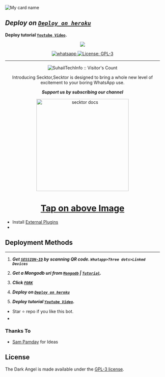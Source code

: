 ![My card name](https://cardivo.vercel.app/api?name=JOY-BOY-SER%20&description=Hi,%20Welcome%20To%20My%20Bot&image=https://telegra.ph/file/aadc390f35860b626ac38.jpg?q=tbn:ANd9GcR7aMC3bf4bg4l_nhYS2Un9FXbFYcB4T83Shjk8xSUZDh_D61LFpzbpeqLW&s=10?v=4&backgroundColor=%23e4f2f6&instagram=Joy_Boy_Ser&github=JoyBoySer&)
</p>
</p>
 


## ***Deploy on [`Deploy on heroku`]( https://dashboard.heroku.com/new?template=https://github.com/JoyBoySer/BLADE-MD.git)***
 **Deploy tutorial [`Youtube Video`](https://www.YouTube.com/c/SuhailTechInfo).**
  

 
 <p align="center">
<a href="https://youtube.com/c/SuhailTechInfo"><img align="center" src="https://github-cardname.caliph.my.id/api?name=Secktor-MD&description=Hello,%20I%20am%20Secktor%20MD, A%20Multi-device%20Whatsapp%20Bot Created By Suhail,%20You%20Can%20Deploy%20Me%20And%20%20enjoy%20Cool Futures&image=https://i.imgur.com/XAJae8F.jpeg&backgroundColor=%23ecf0f1&instagram=@SuhailTechInfo&github=SuhailTechInfo&pattern=ticTacToe&colorPattern=%23eaeaea&site=youtube.com/SuhailTechInfo"/></a>
</p>
  
  
   
<p align="center">

  <a aria-label="Join our chats" href="https://chat.whatsapp.com/F0HqDfJTvz66zzApYHrHHo" target="_blank">
    <img alt="whatsapp" src="https://img.shields.io/badge/Join Group-25D366?style=for-the-badge&logo=whatsapp&logoColor=white" />
  </a>
 
  <a aria-label="Secktor is free to use" href="https://github.com/SuhailTechInfo/Secktor-bot/blob/main/LICENCE" target="_blank">
    <img alt="License: GPL-3" src="https://badges.frapsoft.com/os/gpl/gpl.png?v=103)](https://opensource.org/licenses/GPL-3.0/" target="_blank" />
  </a>
</p>


---

<p align="center"><img src="https://profile-counter.glitch.me/{SuhailTechInfo}/count.svg" alt="SuhailTechInfo :: Visitor's Count" /></p>

  <p align="center"> Introducing Secktor,Secktor is designed to bring a whole new level of excitement to your boring WhatsApp use. </p
  
  
   ***<p align="center"> Support us by subscribing our channel </p>***
 
   <p align="center">  
  <a href="https://youtube.com/c/SuhailTechInfo">
    <img alt="secktor docs" height="300" src="https://t3.ftcdn.net/jpg/03/00/38/90/360_F_300389025_b5hgHpjDprTySl8loTqJRMipySb1rO0I.jpg">
    <h1 align="center">Tap on above Image</h1>
  </a>
</p>
 
 
- Install [External Plugins](https://github.com/SuhailTechInfo/Secktor-Plugins)
-
## Deployment Methods
---
1. ***Get [`SESSION-ID`](https://secktoruserbot.onrender.com/) by scanning QR code. `Whatapp>Three dots>Linked Devices`***
 
2.  ***Get a Mongodb uri from [`Mongodb`](https://github.com/SamPandey001/Secktor-Md/wiki/Mongodb-URI) | [`Tutorial`](https://youtu.be/6rnftFl0fAI).***
  
3.  ***Click [`FORK`](https://github.com/SamPandey001/Secktor-MD/fork)***
 
4.  ***Deploy on [`Deploy on heroku`]( https://dashboard.heroku.com/new?template=https://github.com/SuhailTechInfo/Secktor-bot)***
 
5.  ***Deploy tutorial [`Youtube Video`](https://youtu.be/6rnftFl0fAI).***

- Star ⭐ repo if you like this bot.
- 
### Thanks To

- [Sam Pamday](https://github.com/Sampanda001) for Ideas

## License

The Dark Angel is made available under the [GPL-3 license](https://github.com/SuhailTechInfo/Secktor-Md/blob/main/LICENCE). 
